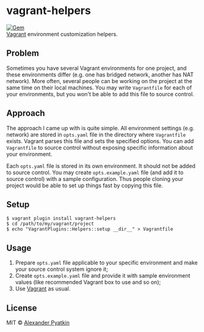 # vagrant-helpers
[![Gem](https://img.shields.io/gem/v/vagrant-helpers.svg?style=flat-square)]()  
[Vagrant](https://www.vagrantup.com) environment customization helpers.

## Problem
Sometimes you have several Vagrant environments for one project, and these environments differ (e.g. one has bridged network, another has NAT network). More often, several people can be working on the project at the same time on their local machines. You may write `Vagrantfile` for each of your environments, but you won't be able to add this file to source control.

## Approach
The approach I came up with is quite simple. All environment settings (e.g. network) are stored in `opts.yaml` file in the directory where `Vagrantfile` exists. Vagrant parses this file and sets the specified options. You can add `Vagrantfile` to source control without exposing specific information about your environment.

Each `opts.yaml` file is stored in its own environment. It should not be added to source control. You may create `opts.example.yaml` file (and add it to source control) with a sample configuration. Thus people cloning your project would be able to set up things fast by copying this file.

## Setup
```
$ vagrant plugin install vagrant-helpers
$ cd /path/to/my/vagrant/project
$ echo "VagrantPlugins::Helpers::setup __dir__" > Vagrantfile
```

## Usage
1. Prepare `opts.yaml` file applicable to your specific environment and make your source control system ignore it;
2. Create `opts.example.yaml` file and provide it with sample environment values (like recommended Vagrant box to use and so on);
3. Use [Vagrant](https://www.vagrantup.com) as usual.

## License
MIT © [Alexander Pyatkin](https://github.com/aspyatkin)
